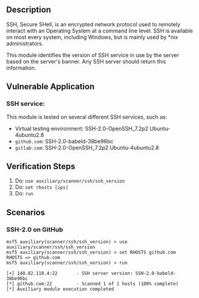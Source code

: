 ## Description

SSH, Secure SHell, is an encrypted network protocol used to remotely interact with an Operating System at a command line level.  SSH is available on most every system, including Windows, but is mainly used by *nix administrators.

This module identifies the version of SSH service in use by the server based on the server's banner. Any SSH server should return this information.

## Vulnerable Application

### SSH service:

This module is tested on several different SSH services, such as:

- Virtual testing environment: SSH-2.0-OpenSSH_7.2p2 Ubuntu-4ubuntu2.8
- `github.com`: SSH-2.0-babeld-38be96bc
- `gitlab.com`: SSH-2.0-OpenSSH_7.2p2 Ubuntu-4ubuntu2.8

## Verification Steps

  1. Do: `use auxiliary/scanner/ssh/ssh_version`
  2. Do: `set rhosts [ips]`
  3. Do: `run`

## Scenarios

### SSH-2.0 on GitHub

  ```
msf5 auxiliary(scanner/ssh/ssh_version) > use auxiliary/scanner/ssh/ssh_version
msf5 auxiliary(scanner/ssh/ssh_version) > set RHOSTS github.com
RHOSTS => github.com
msf5 auxiliary(scanner/ssh/ssh_version) > run

[+] 140.82.118.4:22       - SSH server version: SSH-2.0-babeld-38be96bc
[*] github.com:22         - Scanned 1 of 1 hosts (100% complete)
[*] Auxiliary module execution completed
  ```
